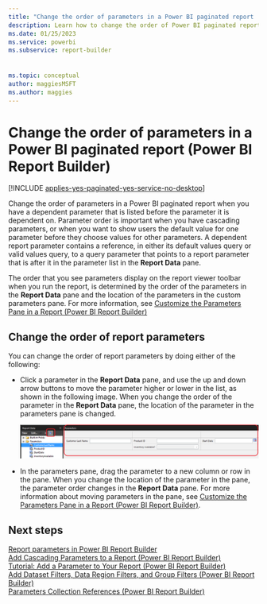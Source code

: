 ```yaml
---
title: "Change the order of parameters in a Power BI paginated report | Microsoft Docs"
description: Learn how to change the order of Power BI paginated report parameters when you have a dependent parameter that is listed out of order in Power BI Report Builder.
ms.date: 01/25/2023
ms.service: powerbi
ms.subservice: report-builder


ms.topic: conceptual
author: maggiesMSFT
ms.author: maggies
---
```

# Change the order of parameters in a Power BI paginated report (Power BI Report Builder)

[!INCLUDE [applies-yes-paginated-yes-service-no-desktop](../../includes/applies-yes-paginated-yes-service-no-desktop.md)]

  Change the order of parameters in a Power BI paginated report when you have a dependent parameter that is listed before the parameter it is dependent on. Parameter order is important when you have cascading parameters, or when you want to show users the default value for one parameter before they choose values for other parameters. A dependent report parameter contains a reference, in either its default values query or valid values query, to a query parameter that points to a report parameter that is after it in the parameter list in the **Report Data** pane.  
  
 The order that you see parameters display on the report viewer toolbar when you run the report, is determined by the order of the parameters in the **Report Data** pane and the location of the parameters in the custom parameters pane. For more information, see [Customize the Parameters Pane in a Report &#40;Power BI Report Builder&#41;](/sql/reporting-services/report-design/customize-parameters-pane-report-builder)  
  
## Change the order of report parameters  
  
You can change the order of report parameters by doing either of the following:  
  
-   Click a parameter in the **Report Data** pane, and use the up and down arrow buttons to move the parameter higher or lower in the list, as shown in the following image.  When you change the order of the parameter in the **Report Data** pane, the location of the parameter in the parameters pane is changed.  
  
     ![Screenshot showing changing the order of the parameters in the Report Data pane.](media/change-order-report-parameter-report-builder/change-order-parameters-report-data.png "Screenshot showing changing the order of the parameters in the Report Data pane.")  
  
-   In the parameters pane, drag the parameter to a new column or row in the pane. When you change the location of the parameter in the pane, the parameter order changes in the **Report Data** pane. For more information about moving parameters in the pane, see [Customize the Parameters Pane in a Report &#40;Power BI Report Builder&#41;](customize-parameters-pane-report-builder.md).  
  
## Next steps  
 [Report parameters in Power BI Report Builder](../parameters/report-builder-parameters.md)   
 [Add Cascading Parameters to a Report &#40;Power BI Report Builder&#41;](/sql/reporting-servicesadd-cascading-parameters-to-a-report-report-builder-and-ssrs)   
 [Tutorial: Add a Parameter to Your Report &#40;Power BI Report Builder&#41;](/sql/reporting-services/tutorial-add-a-parameter-to-your-report-report-builder)   
 [Add Dataset Filters, Data Region Filters, and Group Filters &#40;Power BI Report Builder&#41;](/sql/reporting-services/report-design/add-dataset-filters-data-region-filters-and-group-filters)   
 [Parameters Collection References &#40;Power BI Report Builder&#41;](/built-in-collections-parameters-collection-references-report-builder.md)  
  
  
